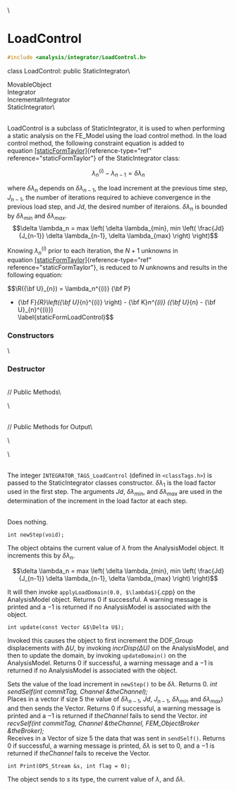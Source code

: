 \
# LoadControl 

```cpp
#include <analysis/integrator/LoadControl.h>
```

class LoadControl: public StaticIntegrator\

MovableObject\
Integrator\
IncrementalIntegrator\
StaticIntegrator\

\
LoadControl is a subclass of StaticIntegrator, it is used to when
performing a static analysis on the FE_Model using the load control
method. In the load control method, the following constraint equation is
added to
equation [\[staticFormTaylor\]](#staticFormTaylor){reference-type="ref"
reference="staticFormTaylor"} of the StaticIntegrator class:

$$\lambda_n^{(i)} - \lambda_{n-1} = \delta \lambda_n$$

where $\delta \lambda_n$ depends on $\delta \lambda_{n-1}$, the load
increment at the previous time step, $J_{n-1}$, the number of iterations
required to achieve convergence in the previous load step, and $Jd$, the
desired number of iteraions. $\delta
\lambda_n$ is bounded by $\delta \lambda_{min}$ and
$\delta \lambda_{max}$.
$$\delta \lambda_n = max \left( \delta \lambda_{min}, min \left(
\frac{Jd}{J_{n-1}} \delta \lambda_{n-1}, \delta \lambda_{max} \right) \right)$$

Knowing $\lambda_n^{(i)}$ prior to each iteration, the $N+1$ unknowns in
equation [\[staticFormTaylor\]](#staticFormTaylor){reference-type="ref"
reference="staticFormTaylor"}, is reduced to $N$ unknowns and results in
the following equation:

$$\R({\bf U}_{n}) = \lambda_n^{(i)} {\bf P} 
 - {\bf F}_{R}\left({\bf U}_{n}^{(i)} \right) - 
{\bf K}_n^{(i)} 
({\bf U}_{n} - {\bf U}_{n}^{(i)})  
\label{staticFormLoadControl}$$


### Constructors

\
### Destructor

\
// Public Methods\

\

\
// Public Methods for Output\

\

\

\
The integer `INTEGRATOR_TAGS_LoadControl` (defined in  `<classTags.h>`)
is passed to the StaticIntegrator classes constructor.
$\delta \lambda_1$ is the load factor used in the first step. The
arguments $Jd$, $\delta \lambda_{min}$, and $\delta
\lambda_{max}$ are used in the determination of the increment in the
load factor at each step.

\
Does nothing.


```{.cpp}
int newStep(void);
```

The object obtains the current value of $\lambda$ from the AnalysisModel
object. It increments this by $\delta \lambda_n$.

$$\delta \lambda_n = max \left( \delta \lambda_{min}, min \left(
\frac{Jd}{J_{n-1}} \delta \lambda_{n-1}, \delta \lambda_{max} \right) \right)$$

It will then invoke `applyLoadDomain(0.0, $\lambda$)`{.cpp} on the
AnalysisModel object. Returns $0$ if successful. A warning message is
printed and a $-1$ is returned if no AnalysisModel is associated with
the object.

```{.cpp}
int update(const Vector &$\Delta U$);
```

Invoked this causes the object to first increment the DOF_Group
displacements with $\Delta U$, by invoking *incrDisp($\Delta U)$* on the
AnalysisModel, and then to update the domain, by invoking
`updateDomain()` on the AnalysisModel. Returns $0$ if successful, a
warning message and a $-1$ is returned if no AnalysisModel is associated
with the object.

Sets the value of the load increment in `newStep()` to be $\delta
\lambda$. Returns $0$.
*int sendSelf(int commitTag, Channel &theChannel);* \
Places in a vector if size 5 the value of $\delta \lambda_{n-1}$, $Jd$,
$J_{n-1}$, $\delta \lambda_{min}$ and $\delta \lambda_{max}$) and then
sends the Vector. Returns $0$ if successful, a warning message is
printed and a $-1$ is returned if *theChannel* fails to send the
Vector.
*int recvSelf(int commitTag, Channel &theChannel, FEM_ObjectBroker
&theBroker);* \
Receives in a Vector of size 5 the data that was sent in `sendSelf()`.
Returns $0$ if successful, a warning message is printed, $\delta
\lambda$ is set to $0$, and a $-1$ is returned if *theChannel* fails to
receive the Vector.

```{.cpp}
int Print(OPS_Stream &s, int flag = 0);
```

The object sends to $s$ its type, the current value of $\lambda$, and
$\delta \lambda$.
